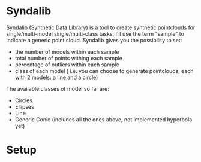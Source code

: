 # Syndalib
Syndalib (Synthetic Data Library) is a tool to create synthetic pointclouds for single/multi-model single/multi-class tasks.
I'll use the term "sample" to indicate a generic point cloud.
Syndalib gives you the possibility to set:
- the number of models within each sample
- total number of points withing each sample
- percentage of outliers within each sample
- class of each model ( i.e. you can choose to generate pointclouds, each with 2 models: a line and a circle)

The available classes of model so far are:
- Circles
- Ellipses
- Line
- Generic Conic (includes all the ones above, not implemented hyperbola yet)


# Setup
